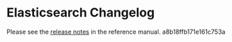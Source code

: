 # Elasticsearch Changelog

Please see the [release notes](https://www.elastic.co/guide/en/elasticsearch/reference/current/es-release-notes.html) in the reference manual.
a8b18ffb171e161c753a
